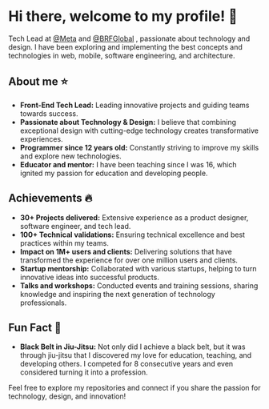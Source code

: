 # Hi there, welcome to my profile! 👋

Tech Lead at [@Meta](https://meta.com.br/) and  [@BRFGlobal](https://www.brf-global.com/) , passionate about technology and design. I have been exploring and implementing the best concepts and technologies in web, mobile, software engineering, and architecture.

## About me ⭐

- **Front-End Tech Lead:** Leading innovative projects and guiding teams towards success.
- **Passionate about Technology & Design:** I believe that combining exceptional design with cutting-edge technology creates transformative experiences.
- **Programmer since 12 years old:** Constantly striving to improve my skills and explore new technologies.
- **Educator and mentor:** I have been teaching since I was 16, which ignited my passion for education and developing people.

## Achievements 🔥

- **30+ Projects delivered:** Extensive experience as a product designer, software engineer, and tech lead.
- **100+ Technical validations:** Ensuring technical excellence and best practices within my teams.
- **Impact on 1M+ users and clients:** Delivering solutions that have transformed the experience for over one million users and clients.
- **Startup mentorship:** Collaborated with various startups, helping to turn innovative ideas into successful products.
- **Talks and workshops:** Conducted events and training sessions, sharing knowledge and inspiring the next generation of technology professionals.

## Fun Fact 🥋

- **Black Belt in Jiu-Jitsu:** Not only did I achieve a black belt, but it was through jiu-jitsu that I discovered my love for education, teaching, and developing others. I competed for 8 consecutive years and even considered turning it into a profession.

Feel free to explore my repositories and connect if you share the passion for technology, design, and innovation!
